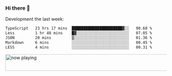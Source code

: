 ### Hi there 👋

Development the last week:
<!--START_SECTION:waka-->

```txt
TypeScript   23 hrs 17 mins  ██████████████████████▓░░   90.68 %
Less         1 hr 48 mins    █▓░░░░░░░░░░░░░░░░░░░░░░░   07.05 %
JSON         20 mins         ▒░░░░░░░░░░░░░░░░░░░░░░░░   01.36 %
Markdown     6 mins          ░░░░░░░░░░░░░░░░░░░░░░░░░   00.45 %
LESS         4 mins          ░░░░░░░░░░░░░░░░░░░░░░░░░   00.31 %
```

<!--END_SECTION:waka-->

<!--
**JASONPANGGO/jasonpanggo** is a ✨ _special_ ✨ repository because its `README.md` (this file) appears on your GitHub profile.

Here are some ideas to get you started:

- 🔭 I’m currently working on ...
- 🌱 I’m currently learning ...
- 👯 I’m looking to collaborate on ...
- 🤔 I’m looking for help with ...
- 💬 Ask me about ...
- 📫 How to reach me: ...
- 😄 Pronouns: ...
- ⚡ Fun fact: ...
-->

<a href="https://volt.fm/user/q8yd9e79csfr57rt" target="_blank"><img src="https://spotify-badge-egoist.vercel.app/api/now-playing" width="540" height="52" alt="now playing"></a>
